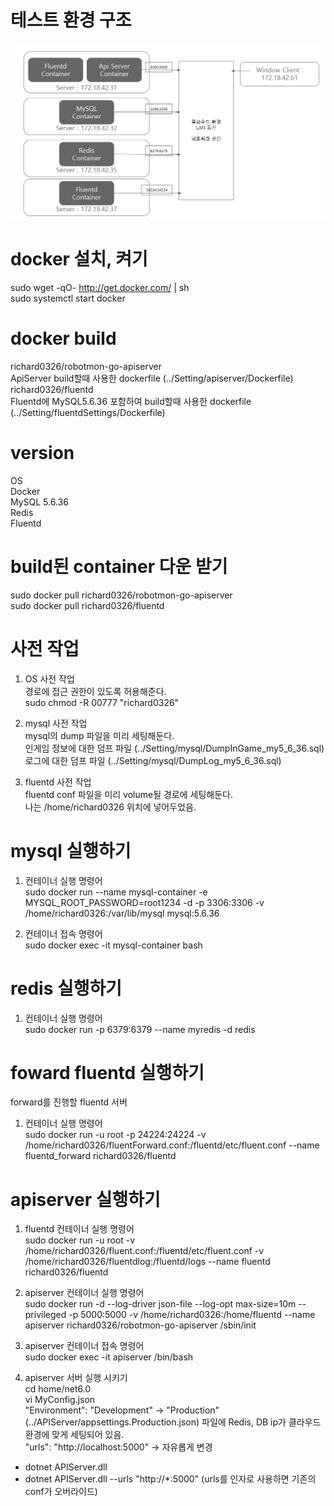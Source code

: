 # 테스트 환경 구조
![](./images/Network.PNG)    



# docker 설치, 켜기
sudo wget -qO- http://get.docker.com/ | sh  
sudo systemctl start docker  

# docker build  
richard0326/robotmon-go-apiserver  
ApiServer build할때 사용한 dockerfile (../Setting/apiserver/Dockerfile)  
richard0326/fluentd  
Fluentd에 MySQL5.6.36 포함하여 build할때 사용한 dockerfile (../Setting/fluentdSettings/Dockerfile)  

# version
OS  
Docker  
MySQL 5.6.36  
Redis  
Fluentd  

# build된 container 다운 받기
sudo docker pull richard0326/robotmon-go-apiserver  
sudo docker pull richard0326/fluentd  

# 사전 작업
1. OS 사전 작업  
경로에 접근 권한이 있도록 허용해준다.  
sudo chmod -R  00777 "richard0326"  
  
2. mysql 사전 작업  
mysql의 dump 파일을 미리 세팅해둔다.  
인게임 정보에 대한 덤프 파일 (../Setting/mysql/DumpInGame_my5_6_36.sql)  
로그에 대한 덤프 파일 (../Setting/mysql/DumpLog_my5_6_36.sql)  
  
3. fluentd 사전 작업  
fluentd conf 파일을 미리 volume될 경로에 세팅해둔다.  
나는 /home/richard0326 위치에 넣어두었음.  

# mysql 실행하기
1. 컨테이너 실행 명령어  
sudo docker run --name mysql-container -e MYSQL_ROOT_PASSWORD=root1234 -d -p 3306:3306 -v /home/richard0326:/var/lib/mysql mysql:5.6.36   

2. 컨테이너 접속 명령어  
sudo docker exec -it mysql-container bash   

# redis 실행하기
1. 컨테이너 실행 명령어  
sudo docker run -p 6379:6379 --name myredis -d redis  

# foward fluentd 실행하기  
forward를 진행할 fluentd 서버  
1. 컨테이너 실행 명령어  
sudo docker run -u root -p 24224:24224 -v /home/richard0326/fluentForward.conf:/fluentd/etc/fluent.conf --name fluentd_forward richard0326/fluentd  
  
# apiserver 실행하기
1. fluentd 컨테이너 실행 명령어  
sudo docker run -u root -v /home/richard0326/fluent.conf:/fluentd/etc/fluent.conf -v /home/richard0326/fluentdlog:/fluentd/logs --name fluentd richard0326/fluentd  

2. apiserver 컨테이너 실행 명령어  
sudo docker run -d --log-driver json-file --log-opt max-size=10m --privileged -p 5000:5000 -v /home/richard0326:/home/fluentd --name apiserver richard0326/robotmon-go-apiserver /sbin/init  

3. apiserver 컨테이너 접속 명령어  
sudo docker exec -it apiserver /bin/bash   

4. apiserver 서버 실행 시키기  
cd home/net6.0  
vi MyConfig.json  
"Environment": "Development" -> "Production"  
(../APIServer/appsettings.Production.json) 파일에 Redis, DB ip가 클라우드 환경에 맞게 세팅되어 있음.  
"urls": "http://localhost:5000" -> 자유롭게 변경      
- dotnet APIServer.dll   
- dotnet APIServer.dll --urls "http://*:5000" (urls를 인자로 사용하면 기존의 conf가 오버라이드)  
